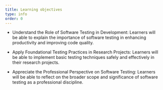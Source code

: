 ```yaml
---
title: Learning objectives
type: info
order: 0
---
```


- Understand the Role of Software Testing in Development: Learners will be able to explain the importance of software testing in enhancing productivity and improving code quality.

- Apply Foundational Testing Practices in Research Projects: Learners will be able to implement basic testing techniques safely and effectively in their research projects.

- Appreciate the Professional Perspective on Software Testing: Learners will be able to reflect on the broader scope and significance of software testing as a professional discipline.
